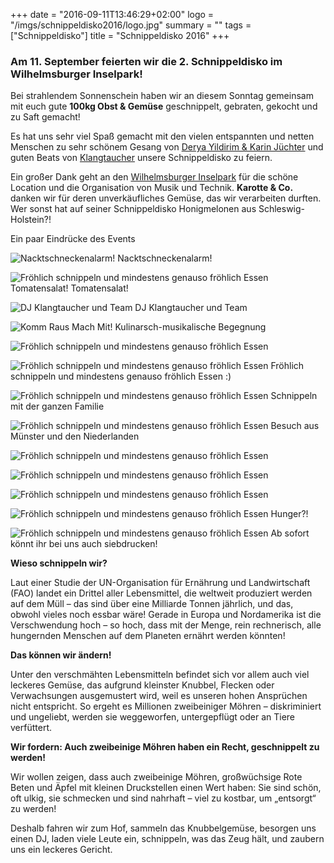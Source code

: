+++
date = "2016-09-11T13:46:29+02:00"
logo = "/imgs/schnippeldisko2016/logo.jpg"
summary = ""
tags = ["Schnippeldisko"]
title = "Schnippeldisko 2016"
+++
<h3 class="text--centered">Am 11. September feierten wir die 2. Schnippeldisko im Wilhelmsburger Inselpark!</h3>

Bei strahlendem Sonnenschein haben wir an diesem Sonntag gemeinsam mit euch gute **100kg Obst & Gemüse** geschnippelt, gebraten, gekocht und zu Saft gemacht!

Es hat uns sehr viel Spaß gemacht mit den vielen entspannten und netten Menschen zu sehr schönem Gesang von [Derya Yildirim & Karin Jüchter](http://www.facebook.com/derya.yildirim.9828) und guten Beats von [Klangtaucher](http://www.klangtaucher.net) unsere Schnippeldisko zu feiern.

Ein großer Dank geht an den [Wilhelmsburger Inselpark](http://inselpark.hamburg/) für die schöne Location und die Organisation von Musik und Technik. **Karotte & Co.** danken wir für deren unverkäufliches Gemüse, das wir verarbeiten durften. Wer sonst hat auf seiner Schnippeldisko Honigmelonen aus Schleswig-Holstein?!

Ein paar Eindrücke des Events

![Nacktschneckenalarm!](/imgs/schnippeldisko2016/DSCF4415.jpg)
Nacktschneckenalarm!

![Fröhlich schnippeln und mindestens genauso fröhlich Essen](/imgs/schnippeldisko2016/photo_2016-09-12_15-34-51.jpg)
Tomatensalat! Tomatensalat!

![DJ Klangtaucher und Team](/imgs/schnippeldisko2016/DSCF4422.jpg)
DJ Klangtaucher und Team

![Komm Raus Mach Mit!](/imgs/schnippeldisko2016/DSCF4424.jpg)
Kulinarsch-musikalische Begegnung

![Fröhlich schnippeln und mindestens genauso fröhlich Essen](/imgs/schnippeldisko2016/photo_2016-09-12_15-35-28.jpg)

![Fröhlich schnippeln und mindestens genauso fröhlich Essen](/imgs/schnippeldisko2016/DSCF4425.jpg)
Fröhlich schnippeln und mindestens genauso fröhlich Essen :)

![Fröhlich schnippeln und mindestens genauso fröhlich Essen](/imgs/schnippeldisko2016/DSCF4426.jpg)
Schnippeln mit der ganzen Familie

![Fröhlich schnippeln und mindestens genauso fröhlich Essen](/imgs/schnippeldisko2016/DSCF4428.jpg)
Besuch aus Münster und den Niederlanden

![Fröhlich schnippeln und mindestens genauso fröhlich Essen](/imgs/schnippeldisko2016/DSCF4431.jpg)

![Fröhlich schnippeln und mindestens genauso fröhlich Essen](/imgs/schnippeldisko2016/DSCF4432_beide.jpg)

![Fröhlich schnippeln und mindestens genauso fröhlich Essen](/imgs/schnippeldisko2016/DSCF4433.jpg)

![Fröhlich schnippeln und mindestens genauso fröhlich Essen](/imgs/schnippeldisko2016/photo_2016-09-12_15-33-54.jpg)
Hunger?!

![Fröhlich schnippeln und mindestens genauso fröhlich Essen](/imgs/schnippeldisko2016/DSCF4437.jpg)
Ab sofort könnt ihr bei uns auch siebdrucken!

**Wieso schnippeln wir?**

Laut einer Studie der UN-Organisation für Ernährung und Landwirtschaft (FAO) landet ein Drittel aller Lebensmittel, die weltweit produziert werden auf dem Müll – das sind über eine Milliarde Tonnen jährlich, und das, obwohl vieles noch essbar wäre! Gerade in Europa und Nordamerika ist die Verschwendung hoch – so hoch, dass mit der Menge, rein rechnerisch, alle hungernden Menschen auf dem Planeten ernährt werden könnten!

**Das können wir ändern!**

Unter den verschmähten Lebensmitteln befindet sich vor allem auch viel leckeres Gemüse, das aufgrund kleinster Knubbel, Flecken oder Verwachsungen ausgemustert wird, weil es unseren hohen Ansprüchen nicht entspricht. So ergeht es Millionen zweibeiniger Möhren – diskriminiert und ungeliebt, werden sie weggeworfen, untergepflügt oder an Tiere verfüttert.

**Wir fordern: Auch zweibeinige Möhren haben ein Recht, geschnippelt zu werden!**

Wir wollen zeigen, dass auch zweibeinige Möhren, großwüchsige Rote Beten und Äpfel mit kleinen Druckstellen einen Wert haben: Sie sind schön, oft ulkig, sie schmecken und sind nahrhaft – viel zu kostbar, um „entsorgt“ zu werden!

Deshalb fahren wir zum Hof, sammeln das Knubbelgemüse, besorgen uns einen DJ, laden viele Leute ein, schnippeln, was das Zeug hält, und zaubern uns ein leckeres Gericht.
